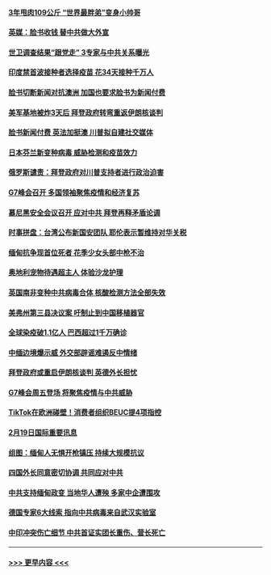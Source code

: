 #### [3年甩肉109公斤  “世界最胖弟”变身小帅哥](../pages/prog202/a103058339.md?t=02202101) 
#### [英媒：脸书收钱 替中共做大外宣](../pages/prog202/a103058329.md?t=02202101) 
#### [世卫调查结果“跟党走” 3专家与中共关系曝光](../pages/prog202/a103058311.md?t=02202101) 
#### [印度禁首波接种者选择疫苗 花34天接种千万人](../pages/prog202/a103058250.md?t=02202101) 
#### [脸书切断新闻对抗澳洲 加国也要求脸书为新闻付费](../pages/prog202/a103058116.md?t=02202101) 
#### [美军基地被炸3天后 拜登政府转弯重返伊朗核谈判](../pages/prog202/a103058085.md?t=02202101) 
#### [脸书新闻付费 英法加挺澳 川普拟自建社交媒体](../pages/prog202/a103058139.md?t=02202101) 
#### [日本芬兰新变种病毒 威胁检测和疫苗效力](../pages/prog202/a103058129.md?t=02202101) 
#### [俄罗斯谴责：拜登政府对川普支持者进行政治迫害](../pages/prog202/a103058077.md?t=02202101) 
#### [G7峰会召开 多国领袖聚焦疫情和经济复苏](../pages/prog202/a103058108.md?t=02202101) 
#### [慕尼黑安全会议召开 应对中共 拜登再释矛盾论调](../pages/prog202/a103058089.md?t=02202101) 
#### [时事拼盘：台湾公布新国安团队 耶伦表示暂维持对华关税](../pages/prog202/a103058083.md?t=02202101) 
#### [缅甸抗争现首位死者 花季少女头部中枪不治](../pages/prog202/a103058045.md?t=02202101) 
#### [奥地利宠物待遇超主人 体验沙龙护理](../pages/prog202/a103058050.md?t=02202101) 
#### [英国南非变种中共病毒合体 核酸检测方法全部失效](../pages/prog202/a103057916.md?t=02202101) 
#### [美弗州第三县决议案 吁制止到中国移植器官](../pages/prog202/a103057958.md?t=02202101) 
#### [全球染疫破1.1亿人 巴西超过1千万确诊](../pages/prog202/a103057934.md?t=02202101) 
#### [中缅边境爆示威 外交部辟谣难遏反中情绪](../pages/prog202/a103057918.md?t=02202101) 
#### [拜登政府或重启伊朗核谈判 英德外长担忧](../pages/prog202/a103057904.md?t=02202101) 
#### [G7峰会周五登场 将聚焦疫情与中共威胁](../pages/prog202/a103057888.md?t=02202101) 
#### [TikTok在欧洲碰壁！消费者组织BEUC提4项指控](../pages/prog202/a103057739.md?t=02202101) 
#### [2月19日国际重要讯息](../pages/prog202/a103057733.md?t=02202101) 
#### [组图：缅甸人无惧开枪镇压 持续大规模抗议](../pages/prog202/a103057632.md?t=02202101) 
#### [四国外长同意密切协调 共同应对中共](../pages/prog202/a103057611.md?t=02202101) 
#### [中共支持缅甸政变 当地华人遭殃 多家中企遭围攻](../pages/prog202/a103057560.md?t=02202101) 
#### [德国专家6大线索 指向中共病毒来自武汉实验室](../pages/prog202/a103057562.md?t=02202101) 
#### [中印冲突伤亡细节 中共首证实团长重伤、营长死亡](../pages/prog202/a103057532.md?t=02202101) 

----
#### [ >>> 更早内容 <<< ](../indexes/prog202-earlier.md)
